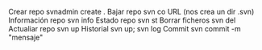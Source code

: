 Crear repo                svnadmin create .
Bajar repo                svn co URL (nos crea un dir .svn)
Información repo          svn info
Estado repo               svn st
Borrar ficheros           svn del
Actualiar repo            svn up
Historial                 svn up; svn log
Commit                    svn commit -m "mensaje"
